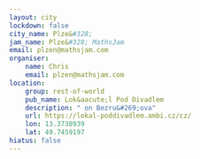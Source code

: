 ```yaml
---
layout: city
lockdown: false
city_name: Plze&#328;
jam_name: Plze&#328; MathsJam
email: plzen@mathsjam.com
organiser:
    name: Chris
    email: plzen@mathsjam.com
location:
    group: rest-of-world
    pub_name: Lok&aacute;l Pod Divadlem
    description: " on Bezru&#269;ova"
    url: https://lokal-poddivadlem.ambi.cz/cz/
    lon: 13.3738939
    lat: 49.7459197
hiatus: false
---
```


